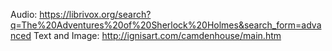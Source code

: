 Audio:
    https://librivox.org/search?q=The%20Adventures%20of%20Sherlock%20Holmes&search_form=advanced
Text and Image:
    http://ignisart.com/camdenhouse/main.htm